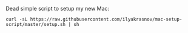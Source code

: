 Dead simple script to setup my new Mac:

```shell
curl -sL https://raw.githubusercontent.com/ilyakrasnov/mac-setup-script/master/setup.sh | sh
```
